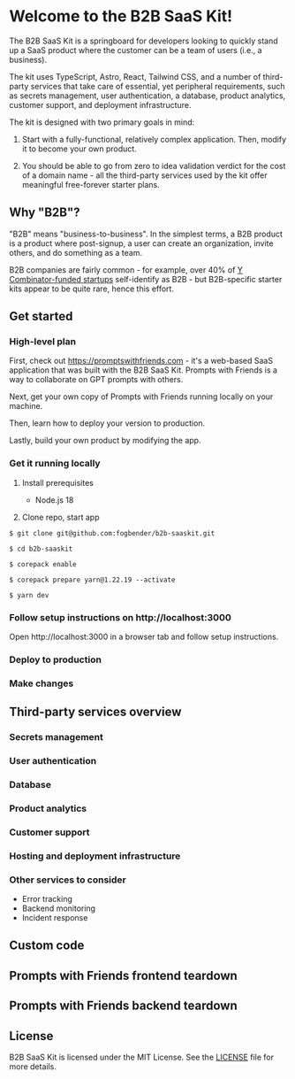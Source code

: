 # Welcome to the B2B SaaS Kit!

The B2B SaaS Kit is a springboard for developers looking to quickly stand up a SaaS product where the customer can be a team of users (i.e., a business).

The kit uses TypeScript, Astro, React, Tailwind CSS, and a number of third-party services that take care of essential, yet peripheral requirements, such as secrets management, user authentication, a database, product analytics, customer support, and deployment infrastructure.

The kit is designed with two primary goals in mind:

1. Start with a fully-functional, relatively complex application. Then, modify it to become your own product.

2. You should be able to go from zero to idea validation verdict for the cost of a domain name - all the third-party services used by the kit offer meaningful free-forever starter plans.

## Why "B2B"?

"B2B" means "business-to-business". In the simplest terms, a B2B product is a product where post-signup, a user can create an organization, invite others, and do something as a team.

B2B companies are fairly common - for example, over 40% of <a href="https://www.ycombinator.com/companies" target="_blank">Y Combinator-funded startups</a> self-identify as B2B - but B2B-specific starter kits appear to be quite rare, hence this effort.

## Get started

### High-level plan

First, check out https://promptswithfriends.com - it's a web-based SaaS application that was built with the B2B SaaS Kit. Prompts with Friends is a way to collaborate on GPT prompts with others.

Next, get your own copy of Prompts with Friends running locally on your machine.

Then, learn how to deploy your version to production.

Lastly, build your own product by modifying the app.

### Get it running locally

1. Install prerequisites
   - Node.js 18

2. Clone repo, start app

```
$ git clone git@github.com:fogbender/b2b-saaskit.git

$ cd b2b-saaskit

$ corepack enable

$ corepack prepare yarn@1.22.19 --activate

$ yarn dev
```

### Follow setup instructions on http://localhost:3000

Open http://localhost:3000 in a browser tab and follow setup instructions.

### Deploy to production

### Make changes

## Third-party services overview

### Secrets management

### User authentication

### Database

### Product analytics

### Customer support

### Hosting and deployment infrastructure

### Other services to consider

- Error tracking
- Backend monitoring
- Incident response

## Custom code

## Prompts with Friends frontend teardown

## Prompts with Friends backend teardown

## License

B2B SaaS Kit is licensed under the MIT License. See the [LICENSE](LICENSE.md) file for more details.
